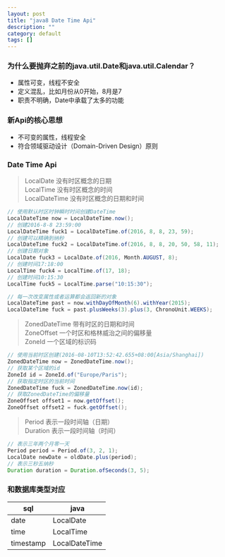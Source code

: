 ```yaml
---
layout: post
title: "java8 Date Time Api"
description: ""
category: default
tags: []
---
```

### 为什么要抛弃之前的java.util.Date和java.util.Calendar？
* 属性可变，线程不安全
* 定义混乱，比如月份从0开始，8月是7
* 职责不明确，Date中承载了太多的功能

### 新Api的核心思想
* 不可变的属性，线程安全
* 符合领域驱动设计（Domain-Driven Design）原则

### Date Time Api

> LocalDate 没有时区概念的日期  
> LocalTime 没有时区概念的时间  
> LocalDateTime 没有时区概念的日期和时间

```java
// 使用默认时区时钟瞬时时间创建DateTime
LocalDateTime now = LocalDateTime.now();
// 创建2016-8-8 23:59:00
LocalDateTime fuck1 = LocalDateTime.of(2016, 8, 8, 23, 59);
// 创建可以精确到纳秒
LocalDateTime fuck2 = LocalDateTime.of(2016, 8, 8, 20, 50, 58, 11);
// 创建日期对象
LocalDate fuck3 = LocalDate.of(2016, Month.AUGUST, 8);
// 创建时间17:18:00
LocalTime fuck4 = LocalTime.of(17, 18);
// 创建时间10:15:30
LocalTime fuck5 = LocalTime.parse("10:15:30");
```

```java
// 每一次改变属性或者运算都会返回新的对象 
LocalDateTime past = now.withDayOfMonth(6).withYear(2015);
LocalDateTime fuck = past.plusWeeks(3).plus(3, ChronoUnit.WEEKS);
```

> ZonedDateTime 带有时区的日期和时间  
> ZoneOffset 一个时区和格林威治之间的偏移量  
> ZoneId 一个区域的标识码

```java
// 使用当前时区创建(2016-08-10T13:52:42.655+08:00[Asia/Shanghai])
ZonedDateTime now = ZonedDateTime.now();
// 获取某个区域的id
ZoneId id = ZoneId.of("Europe/Paris");
// 获取指定时区的当前时间
ZonedDateTime fuck = ZonedDateTime.now(id);
// 获取ZonedDateTime的偏移量
ZoneOffset offset1 = now.getOffset();
ZoneOffset offset2 = fuck.getOffset();
```

> Period 表示一段时间轴（日期）  
> Duration 表示一段时间轴（时间）

```java
// 表示三年两个月零一天
Period period = Period.of(3, 2, 1);
LocalDate newDate = oldDate.plus(period);
// 表示三秒五纳秒
Duration duration = Duration.ofSeconds(3, 5);
```

### 和数据库类型对应

 sql | java 
-----------|----------------
 date	   | LocalDate
 time	   | LocalTime
 timestamp | LocalDateTime
